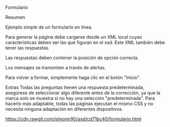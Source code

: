 Formulario

Resumen



Ejemplo simple de un formulario en línea.

Para generar la página debe cargarse desde un XML local cuyas características deben ser las que figuran en el xsd. Este XML también debe tener las respuestas.

Las respuestas deben contener la posición de opción correcta.

Los mensajes se transmiten a través de alertas.

Para volver a formar, simplemente haga clic en el botón "Inicio".

Extras
Todas las preguntas tienen una respuesta predeterminada, asegúrese de seleccionar algo diferente antes de la corrección, ya que la marca solo se muestra si no hay una selección "predeterminada".
Para hacerlo más adaptable, todas las páginas ejecutan el mismo CSS y no necesita ninguna adaptación en diferentes dispositivos.

https://cdn.rawgit.com/simonjr90/asd/cd71bc40/formulario.html

